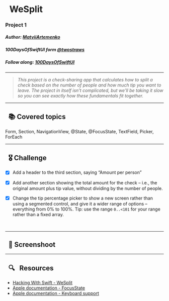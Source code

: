
# &nbsp; WeSplit

### Project 1  
##### Author: *[MatviiArtemenko](https://github.com/100DaysOfSwiftUI-MatviiArtemenko)*

##### 100DaysOfSwiftUI form *[@twostraws](https://twitter.com/twostraws "twostraws twitter page")*

##### Follow along: *[100DaysOfSwiftUI](https://www.hackingwithswift.com/100/swiftui "Hacking with Swift")*

---

> *This project is a check-sharing app that calculates how to split a check based on the number of people and how much tip you want to leave. The project in itself isn’t complicated, but we’ll be taking it slow so you can see exactly how these fundamentals fit together.*

---

## &nbsp; 📚 Covered topics

  Form, Section, NavigationView, @State, @FocusState, TextField, Picker, ForEach

---
## &nbsp; 🎖 Challenge
* [x] Add a header to the third section, saying “Amount per person”

* [x] Add another section showing the total amount for the check – i.e., the original amount plus tip value, without dividing by the number of people.

* [x] Change the tip percentage picker to show a new screen rather than using a segmented control, and give it a wider range of options – everything from 0% to 100%. Tip: use the range `0..<101` for your range rather than a fixed array. 
<br>

---
## &nbsp; 📲 Screenshoot

<!-- add screenshots here!!! -->
---
##  &nbsp; 🔍 &nbsp; Resources 

* [Hacking With Swift - WeSplit](https://www.hackingwithswift.com/books/ios-swiftui/wesplit-wrap-up)
* [Apple documentation - FocusState](https://developer.apple.com/documentation/SwiftUI/FocusState)
* [Apple documentation - Keyboard support][def]


[def]: https://developer.apple.com/documentation/swiftui/view/keyboardtype(_:)